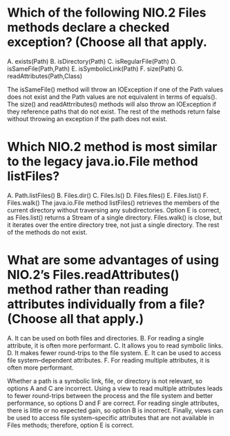# Which of the following NIO.2 Files methods declare a checked exception? (Choose all that apply.
A. exists(Path)
B. isDirectory(Path)
C. isRegularFile(Path)
D. isSameFile(Path,Path)
E. isSymbolicLink(Path)
F. size(Path)
G. readAttributes(Path,Class)

The isSameFile() method will throw an IOException if one of the Path values does not exist and the Path values are not equivalent in terms of equals().
The size() and readAttrributes() methods will also throw an IOException if they reference paths that do not exist.
The rest of the methods return false without throwing an exception if the path does not exist.

# Which NIO.2 method is most similar to the legacy java.io.File method listFiles?
A. Path.listFiles()
B. Files.dir()
C. Files.ls()
D. Files.files()
E. Files.list()
F. Files.walk()
The java.io.File method listFiles() retrieves the members of the current directory without traversing any subdirectories.
Option E is correct, as Files.list() returns a Stream<Path> of a single directory.
Files.walk() is close, but it iterates over the entire directory tree, not just a single directory. The rest of the methods do not exist.

# What are some advantages of using NIO.2’s Files.readAttributes() method rather than reading attributes individually from a file? (Choose all that apply.)
A. It can be used on both files and directories.
B. For reading a single attribute, it is often more performant.
C. It allows you to read symbolic links.
D. It makes fewer round-trips to the file system.
E. It can be used to access file system–dependent attributes.
F. For reading multiple attributes, it is often more performant.

Whether a path is a symbolic link, file, or directory is not relevant, so options A and C are incorrect.
Using a view to read multiple attributes leads to fewer round-trips between the process and the file system and better performance, so options D and F are correct.
For reading single attributes, there is little or no expected gain, so option B is incorrect.
Finally, views can be used to access file system–specific attributes that are not available in Files methods; therefore, option E is correct.
